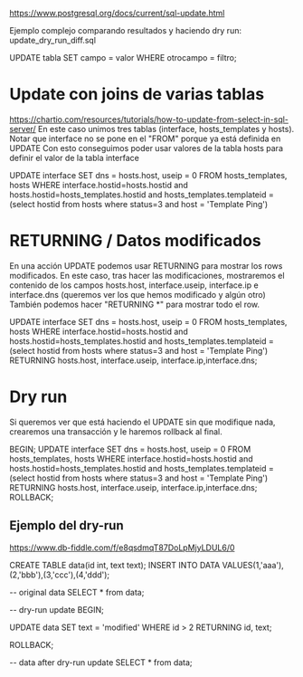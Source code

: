 https://www.postgresql.org/docs/current/sql-update.html

Ejemplo complejo comparando resultados y haciendo dry run: update_dry_run_diff.sql

UPDATE
  tabla
SET
  campo = valor
WHERE
  otrocampo = filtro;


# Update con joins de varias tablas
https://chartio.com/resources/tutorials/how-to-update-from-select-in-sql-server/
En este caso unimos tres tablas (interface, hosts_templates y hosts). Notar que interface no se pone en el "FROM" porque ya está definida en UPDATE
Con esto conseguimos poder usar valores de la tabla hosts para definir el valor de la tabla interface

UPDATE
  interface
SET
  dns = hosts.host,
  useip = 0
FROM
  hosts_templates,
  hosts
WHERE
  interface.hostid=hosts.hostid and
  hosts.hostid=hosts_templates.hostid and
  hosts_templates.templateid = (select hostid from hosts where status=3 and host = 'Template Ping')


# RETURNING / Datos modificados
En una acción UPDATE podemos usar RETURNING para mostrar los rows modificados.
En este caso, tras hacer las modificaciones, mostraremos el contenido de los campos hosts.host, interface.useip, interface.ip e interface.dns (queremos ver los que hemos modificado y algún otro)
También podemos hacer "RETURNING *" para mostrar todo el row.

UPDATE
  interface
SET
  dns = hosts.host,
  useip = 0
FROM
  hosts_templates,
  hosts
WHERE
  interface.hostid=hosts.hostid and
  hosts.hostid=hosts_templates.hostid and
  hosts_templates.templateid = (select hostid from hosts where status=3 and host = 'Template Ping')
RETURNING
 hosts.host,
 interface.useip,
 interface.ip,interface.dns;



# Dry run
Si queremos ver que está haciendo el UPDATE sin que modifique nada, crearemos una transacción y le haremos rollback al final.

BEGIN;
UPDATE
  interface
SET
  dns = hosts.host,
  useip = 0
FROM
  hosts_templates,
  hosts
WHERE
  interface.hostid=hosts.hostid and
  hosts.hostid=hosts_templates.hostid and
  hosts_templates.templateid = (select hostid from hosts where status=3 and host = 'Template Ping')
RETURNING
 hosts.host,
 interface.useip,
 interface.ip,interface.dns;
ROLLBACK;



## Ejemplo del dry-run
https://www.db-fiddle.com/f/e8qsdmqT87DoLpMjyLDUL6/0

CREATE TABLE data(id int, text text);
INSERT INTO DATA VALUES(1,'aaa'),(2,'bbb'),(3,'ccc'),(4,'ddd');

-- original data
SELECT * from data;

-- dry-run update
BEGIN;

UPDATE
  data
SET
  text = 'modified'
WHERE
  id > 2
RETURNING
  id, text;

ROLLBACK;

-- data after dry-run update
SELECT * from data;
